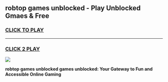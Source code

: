 
## robtop games unblocked - Play Unblocked Gmaes & Free
<h3>
<a href="https://premium.freeplayer.one?title=robtop_games_unblocked&ref=20F">CLICK TO PLAY</a></h3>
<hr>

<h3>
<a href="https://premium.freeplayer.one?title=robtop_games_unblocked&ref=20F">CLICK 2 PLAY</a>
  
</h3>

<a href="https://premium.freeplayer.one?title=robtop_games_unblocked&ref=20F/"><img src="https://clearcache.store/games.png"></a>


**robtop games unblocked games unblocked: Your Gateway to Fun and Accessible Online Gaming**
